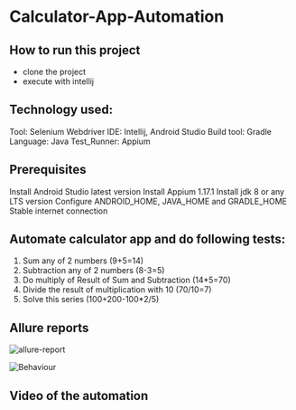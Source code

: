 # Calculator-App-Automation

## How to run this project
- clone the project
- execute with intellij


## Technology used:

Tool: Selenium Webdriver
IDE: Intellij, Android Studio
Build tool: Gradle
Language: Java
Test_Runner: Appium


## Prerequisites

Install Android Studio latest version
Install Appium 1.17.1
Install jdk 8 or any LTS version
Configure ANDROID_HOME, JAVA_HOME and GRADLE_HOME
Stable internet connection


## Automate calculator app and do following tests:

1. Sum any of 2 numbers (9+5=14)
2. Subtraction any of 2 numbers (8-3=5)
3. Do multiply of Result of Sum and Subtraction (14*5=70)
4. Divide the result of multiplication with 10 (70/10=7)
5. Solve this series (100+200-100*2/5)

## Allure reports

![allure-report](https://user-images.githubusercontent.com/122162468/222479160-e20b9ba6-a113-487e-8e17-2c9d05bbee22.JPG)

![Behaviour](https://user-images.githubusercontent.com/122162468/222479204-e97ebdd0-d50e-4504-a5d1-f76e640a7e9f.JPG)

## Video of the automation





